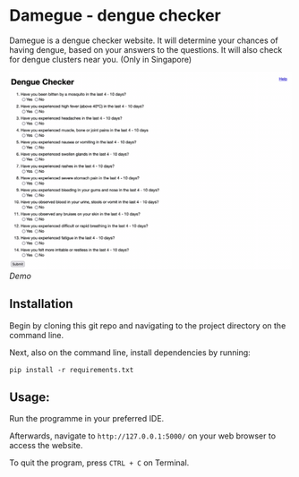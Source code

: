 # Damegue - dengue checker

Damegue is a dengue checker website. It will determine your chances of having dengue, based on your answers to the questions.
It will also check for dengue clusters near you. (Only in Singapore)

![Demo](img/demo.gif)
*Demo*

## Installation

Begin by cloning this git repo and navigating to the project directory on the command line.

Next, also on the command line, install dependencies by running:

```
pip install -r requirements.txt
```

## Usage:

Run the programme in your preferred IDE.

Afterwards, navigate to `http://127.0.0.1:5000/` on your web browser to access the website.

To quit the program, press `CTRL + C` on Terminal.